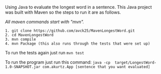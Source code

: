 Using Java to evaluate the longest word in a sentence.
This Java project was built with Maven so the steps to run it are as follows.

_All maven commands start with "mvn"._

```
1. git clone https://github.com/avck25/MavenLongestWord.git
2. cd MavenLongestWord 
3. mvn compile
4. mvn Package (this also runs through the tests that were set up)
```
To run the tests again just run ```mvn test```

 To run the program just run this command:
```java -cp  target/LongestWord-1.0-SNAPSHOT.jar com.akurtz.App [sentence that you want evaluated]```
